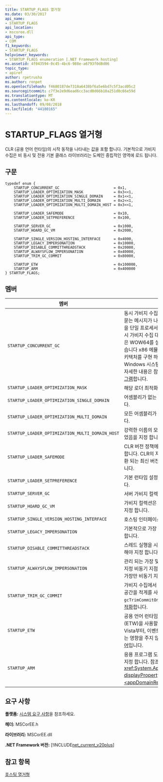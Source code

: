 ```yaml
---
title: STARTUP_FLAGS 열거형
ms.date: 03/30/2017
api_name:
- STARTUP_FLAGS
api_location:
- mscoree.dll
api_type:
- COM
f1_keywords:
- STARTUP_FLAGS
helpviewer_keywords:
- STARTUP_FLAGS enumeration [.NET Framework hosting]
ms.assetid: 4f043594-0c45-4bc6-988e-a6793f0d8d06
topic_type:
- apiref
author: rpetrusha
ms.author: ronpet
ms.openlocfilehash: f4680187de7318a6438bf6a5e6bd7c5f3acd05c2
ms.sourcegitcommit: c7f3e2e9d6ead6cc3acd0d66b10a251d0c66e59d
ms.translationtype: MT
ms.contentlocale: ko-KR
ms.lasthandoff: 09/08/2018
ms.locfileid: "44180165"
---
```

# <a name="startupflags-enumeration"></a>STARTUP_FLAGS 열거형
CLR (공용 언어 런타임)의 시작 동작을 나타내는 값을 포함 합니다. 기본적으로 가비지 수집은 비 동시 및 전용 기본 클래스 라이브러리는 도메인 중립적인 영역에 로드 됩니다.  
  
## <a name="syntax"></a>구문  
  
```  
typedef enum {  
    STARTUP_CONCURRENT_GC                         = 0x1,  
    STARTUP_LOADER_OPTIMIZATION_MASK              = 0x3<<1,  
    STARTUP_LOADER_OPTIMIZATION_SINGLE_DOMAIN     = 0x1<<1,  
    STARTUP_LOADER_OPTIMIZATION_MULTI_DOMAIN      = 0x2<<1,  
    STARTUP_LOADER_OPTIMIZATION_MULTI_DOMAIN_HOST = 0x3<<1,  
  
    STARTUP_LOADER_SAFEMODE                       = 0x10,  
    STARTUP_LOADER_SETPREFERENCE                  = 0x100,  
  
    STARTUP_SERVER_GC                             = 0x1000,  
    STARTUP_HOARD_GC_VM                           = 0x2000,  
  
    STARTUP_SINGLE_VERSION_HOSTING_INTERFACE      = 0x4000,  
    STARTUP_LEGACY_IMPERSONATION                  = 0x10000,  
    STARTUP_DISABLE_COMMITTHREADSTACK             = 0x20000,  
    STARTUP_ALWAYSFLOW_IMPERSONATION              = 0x40000,  
    STARTUP_TRIM_GC_COMMIT                        = 0x80000,  
  
    STARTUP_ETW                                   = 0x100000,  
    STARTUP_ARM                                   = 0x400000  
} STARTUP_FLAGS;  
```  
  
## <a name="members"></a>멤버  
  
|멤버|설명|  
|------------|-----------------|  
|`STARTUP_CONCURRENT_GC`|동시 가비지 수집을 사용 해야 함을 지정 합니다. 호출자를 묻는 메시지가 나타나면 서버 빌드 및 동시 가비지 컬렉션을 단일 프로세서 컴퓨터에서 워크스테이션 빌드 및 비 동시 가비지 수집 대신 실행 됩니다. **참고:** 동시 가비지 컬렉션은 WOW64를 실행 중인 응용 프로그램에서 지원 되지 않습니다 x86 에뮬레이터 (이전의 IA-64) Intel Itanium 아키텍처를 구현 하는 64 비트 시스템에서. 64 비트 Windows 시스템에서 WOW64를 사용 하는 방법에 대 한 자세한 내용은 참조 하세요. [실행 중인 32 비트 응용 프로그램](/windows/desktop/WinProg64/running-32-bit-applications)합니다.|  
|`STARTUP_LOADER_OPTIMIZATION_MASK`|해당 로더 최적화가 실행을 지정 합니다.|  
|`STARTUP_LOADER_OPTIMIZATION_SINGLE_DOMAIN`|어셈블리가 없는 도메인 중립적으로 로드 되도록 지정 합니다.|  
|`STARTUP_LOADER_OPTIMIZATION_MULTI_DOMAIN`|모든 어셈블리가 도메인 중립적으로 로드 되도록 지정 합니다.|  
|`STARTUP_LOADER_OPTIMIZATION_MULTI_DOMAIN_HOST`|강력한 이름의 모든 어셈블리가 도메인 중립적으로 로드 되었음을 지정 합니다.|  
|`STARTUP_LOADER_SAFEMODE`|CLR 버전 정책에 전달 된 버전에 적용 되지 않습니다 지정 합니다. CLR의 지정 된 버전만 로드 됩니다. Shim에는 호환 되는 최신 버전을 확인 하기 위해 정책을 평가 하지 않습니다.|  
|`STARTUP_LOADER_SETPREFERENCE`|기본 런타임 설정 하지만 실제로 시작 하지 수를 지정 합니다.|  
|`STARTUP_SERVER_GC`|서버 가비지 컬렉션을 사용할지를 지정 합니다.|  
|`STARTUP_HOARD_GC_VM`|가비지 컬렉션은 사용 되는 가상 주소를 유지 한다는 것을 지정 합니다.|  
|`STARTUP_SINGLE_VERSION_HOSTING_INTERFACE`|호스팅 인터페이스 혼합 허용 되지 않습니다 지정 합니다.|  
|`STARTUP_LEGACY_IMPERSONATION`|기본적으로 가장 비동기 지점 간을 전달 되지 않아야 지정 합니다.|  
|`STARTUP_DISABLE_COMMITTHREADSTACK`|스레드 실행을 시작할 때 전체 스레드 스택이 커밋된 되지 해야 지정 합니다.|  
|`STARTUP_ALWAYSFLOW_IMPERSONATION`|관리 되는 가장 및 플랫폼을 통해 수행 하는 가장 invoke는 지정 비동기 지점 간을 이동 합니다. 기본적으로 관리 되는 가장만 비동기 지점 간을 흐릅니다.|  
|`STARTUP_TRIM_GC_COMMIT`|가비지 수집에서 시스템 메모리 사용량이 적을 때 커밋된 공간을 적게를 사용 하도록 지정 합니다. 참조 `gcTrimCommitOnLowMemory` 에 [공유 웹 호스팅을 위한 최적화](../../../../docs/standard/garbage-collection/optimization-for-shared-web-hosting.md)합니다.|  
|`STARTUP_ETW`|공용 언어 런타임 이벤트에 대 한 이벤트 추적 Windows (ETW)을 사용할 수 있는지를 지정 합니다. Windows Vista부터, 이벤트 추적 항상 설정 되어 있으므로이 플래그는 영향을 주지 않습니다. 참조 [.NET Framework 로깅 제어](../../../../docs/framework/performance/controlling-logging.md)입니다.|  
|`STARTUP_ARM`|응용 프로그램 도메인 리소스 모니터링이 활성화 되었음을 지정 합니다. 참조 된 <xref:System.AppDomain.MonitoringIsEnabled%2A?displayProperty=nameWithType> 속성 및 [ \<appDomainResourceMonitoring > 요소](../../../../docs/framework/configure-apps/file-schema/runtime/appdomainresourcemonitoring-element.md)합니다.|  
  
## <a name="requirements"></a>요구 사항  
 **플랫폼:** [시스템 요구 사항](../../../../docs/framework/get-started/system-requirements.md)을 참조하세요.  
  
 **헤더:** MSCorEE.h  
  
 **라이브러리:** MSCorEE.dll  
  
 **.NET Framework 버전:** [!INCLUDE[net_current_v20plus](../../../../includes/net-current-v20plus-md.md)]  
  
## <a name="see-also"></a>참고 항목  
 [호스팅 열거형](../../../../docs/framework/unmanaged-api/hosting/hosting-enumerations.md)
